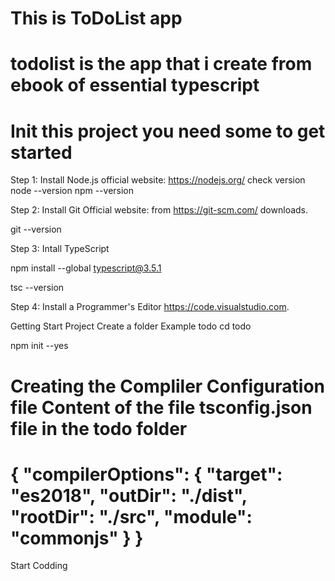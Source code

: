 # This is ToDoList app
# todolist is the app that i create from ebook of essential typescript
# Init this project you need some to get started
Step 1: Install Node.js 
official website: https://nodejs.org/
check version
node --version
npm --version

Step 2: Install Git
Official website: from https://git-scm.com/ downloads.

git --version

Step 3: Intall TypeScript

npm install --global typescript@3.5.1

tsc --version

Step 4: Install a Programmer's Editor
https://code.visualstudio.com.

Getting Start Project
Create a folder Example todo
cd todo

npm init --yes

Creating the Compliler Configuration file
Content of the file tsconfig.json file in the todo folder
===========
{ 
  "compilerOptions": { 
    "target": "es2018", 
    "outDir": 
    "./dist", 
    "rootDir": 
    "./src", 
    "module": "commonjs" 
  } 
}
===========

Start Codding
